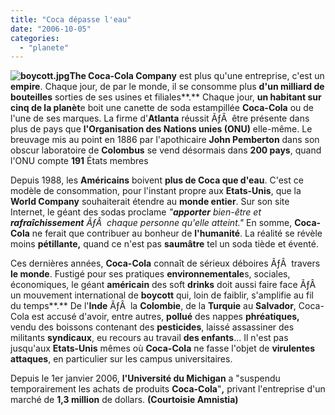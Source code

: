 ```yaml
---
title: "Coca dépasse l'eau"
date: "2006-10-05"
categories: 
  - "planete"
---
```


**![boycott.jpg](/uploads/2006/10/boycott.kucukresim.jpg)The Coca-Cola Company** est plus qu'une entreprise, c'est un **empire**. Chaque jour, de par le monde, il se consomme plus **d'un milliard de bouteilles** sorties de ses usines et filiales**.** Chaque jour, **un habitant sur cinq de la planèt**e boit une canette de soda estampillée **Coca-Cola** ou de l'une de ses marques. La firme d'**Atlanta** réussit ÃƒÂ  être présente dans plus de pays que **l'Organisation des Nations unies (ONU)** elle-même. Le breuvage mis au point en 1886 par l'apothicaire **John Pemberton** dans son obscur laboratoire de **Colombus** se vend désormais dans **200 pays**, quand l'ONU compte **191** États membres

Depuis 1988, les **Américains** boivent **plus de Coca que d'eau**. C'est ce modèle de consommation, pour l'instant propre aux **Etats-Unis**, que la **World Company** souhaiterait étendre au **monde entier**. Sur son site Internet, le géant des sodas proclame _"**apporter** bien-être et **rafraîchissement** ÃƒÂ  chaque personne qu'elle atteint."_ En somme, **Coca-Cola** ne ferait que contribuer au bonheur de **l'humanité**. La réalité se révèle moins **pétillante,** quand ce n'est pas **saumâtre** tel un soda tiède et éventé.

Ces dernières années, **Coca-Cola** connaît de sérieux déboires ÃƒÂ  travers **le monde**. Fustigé pour ses pratiques **environnementale**s, sociales, économiques, le géant **américain** des soft **drinks** doit aussi faire face ÃƒÂ  un mouvement international de **boycott** qui, loin de faiblir, s'amplifie au fil du temps**.** De l'**Inde** ÃƒÂ  la **Colombie**, de la **Turquie** au **Salvador**, Coca-Cola est accusé d'avoir, entre autres, **pollué** des nappes **phréatiques,** vendu des boissons contenant des **pesticides**, laissé assassiner des militants **syndicaux**, eu recours au travail **des enfants**... Il n'est pas jusqu'aux **Etats-Unis** mêmes où **Coca-Cola** ne fasse l'objet de **virulentes attaques**, en particulier sur les campus universitaires.

Depuis le 1er janvier 2006, **l'Université du Michigan** a "suspendu temporairement les achats de produits **Coca-Cola**"**,** privant l'entreprise d'un marché de **1,3 million** de dollars. **(Courtoisie Amnistia)**
